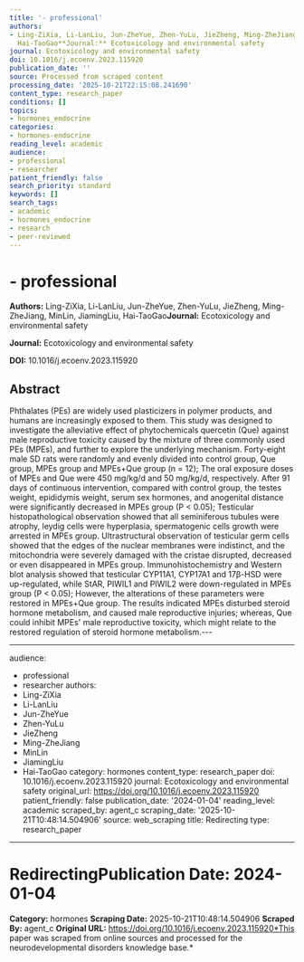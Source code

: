 ```yaml
---
title: '- professional'
authors:
- Ling-ZiXia, Li-LanLiu, Jun-ZheYue, Zhen-YuLu, JieZheng, Ming-ZheJiang, MinLin, JiamingLiu,
  Hai-TaoGao**Journal:** Ecotoxicology and environmental safety
journal: Ecotoxicology and environmental safety
doi: 10.1016/j.ecoenv.2023.115920
publication_date: ''
source: Processed from scraped content
processing_date: '2025-10-21T22:15:08.241690'
content_type: research_paper
conditions: []
topics:
- hormones_endocrine
categories:
- hormones-endocrine
reading_level: academic
audience:
- professional
- researcher
patient_friendly: false
search_priority: standard
keywords: []
search_tags:
- academic
- hormones_endocrine
- research
- peer-reviewed
---
```


# - professional

**Authors:** Ling-ZiXia, Li-LanLiu, Jun-ZheYue, Zhen-YuLu, JieZheng, Ming-ZheJiang, MinLin, JiamingLiu, Hai-TaoGao**Journal:** Ecotoxicology and environmental safety

**Journal:** Ecotoxicology and environmental safety

**DOI:** 10.1016/j.ecoenv.2023.115920

## Abstract

Phthalates (PEs) are widely used plasticizers in polymer products, and humans are increasingly exposed to them. This study was designed to investigate the alleviative effect of phytochemicals quercetin (Que) against male reproductive toxicity caused by the mixture of three commonly used PEs (MPEs), and further to explore the underlying mechanism. Forty-eight male SD rats were randomly and evenly divided into control group, Que group, MPEs group and MPEs+Que group (n = 12); The oral exposure doses of MPEs and Que were 450 mg/kg/d and 50 mg/kg/d, respectively. After 91 days of continuous intervention, compared with control group, the testes weight, epididymis weight, serum sex hormones, and anogenital distance were significantly decreased in MPEs group (P < 0.05); Testicular histopathological observation showed that all seminiferous tubules were atrophy, leydig cells were hyperplasia, spermatogenic cells growth were arrested in MPEs group. Ultrastructural observation of testicular germ cells showed that the edges of the nuclear membranes were indistinct, and the mitochondria were severely damaged with the cristae disrupted, decreased or even disappeared in MPEs group. Immunohistochemistry and Western blot analysis showed that testicular CYP11A1, CYP17A1 and 17β-HSD were up-regulated, while StAR, PIWIL1 and PIWIL2 were down-regulated in MPEs group (P < 0.05); However, the alterations of these parameters were restored in MPEs+Que group. The results indicated MPEs disturbed steroid hormone metabolism, and caused male reproductive injuries; whereas, Que could inhibit MPEs' male reproductive toxicity, which might relate to the restored regulation of steroid hormone metabolism.---

---
audience:
- professional
- researcher
authors:
- Ling-ZiXia
- Li-LanLiu
- Jun-ZheYue
- Zhen-YuLu
- JieZheng
- Ming-ZheJiang
- MinLin
- JiamingLiu
- Hai-TaoGao
category: hormones
content_type: research_paper
doi: 10.1016/j.ecoenv.2023.115920
journal: Ecotoxicology and environmental safety
original_url: https://doi.org/10.1016/j.ecoenv.2023.115920
patient_friendly: false
publication_date: '2024-01-04'
reading_level: academic
scraped_by: agent_c
scraping_date: '2025-10-21T10:48:14.504906'
source: web_scraping
title: Redirecting
type: research_paper
---
# Redirecting**Publication Date:** 2024-01-04
**Category:** hormones
**Scraping Date:** 2025-10-21T10:48:14.504906
**Scraped By:** agent_c
**Original URL:** https://doi.org/10.1016/j.ecoenv.2023.115920*This paper was scraped from online sources and processed for the neurodevelopmental disorders knowledge base.*